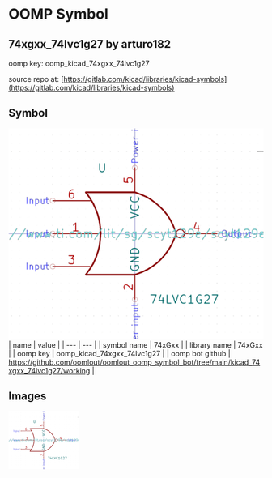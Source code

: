# OOMP Symbol  
## 74xgxx_74lvc1g27  by arturo182  
  
oomp key: oomp_kicad_74xgxx_74lvc1g27  
  
source repo at: [https://gitlab.com/kicad/libraries/kicad-symbols](https://gitlab.com/kicad/libraries/kicad-symbols)  
## Symbol  
  
[![working.png](working_600.png)](working.png)  
| name | value | 
| --- | --- | 
| symbol name | 74xGxx | 
| library name | 74xGxx | 
| oomp key | oomp_kicad_74xgxx_74lvc1g27 | 
| oomp bot github | https://github.com/oomlout/oomlout_oomp_symbol_bot/tree/main/kicad_74xgxx_74lvc1g27/working | 
## Images  
  
[![working.png](working_140.png)](working.png)  
